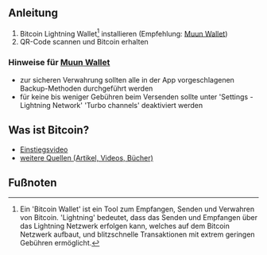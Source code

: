 ## Anleitung

1. Bitcoin Lightning Wallet[^1] installieren (Empfehlung: [Muun Wallet](https://muun.com))
2. QR-Code scannen und Bitcoin erhalten

### Hinweise für [Muun Wallet](https://muun.com)
- zur sicheren Verwahrung sollten alle in der App vorgeschlagenen Backup-Methoden durchgeführt werden
- für keine bis weniger Gebühren beim Versenden sollte unter 'Settings - Lightning Network' 'Turbo channels' deaktiviert werden

## Was ist Bitcoin?

- [Einstiegsvideo](https://www.youtube.com/watch?v=Oztd2Sja4k0)
- [weitere Quellen (Artikel, Videos, Bücher)](https://www.youtube.com/)

## Fußnoten

[^1]: Ein 'Bitcoin Wallet' ist ein Tool zum Empfangen, Senden und Verwahren von Bitcoin. 'Lightning' bedeutet, dass das Senden und Empfangen über das Lightning Netzwerk erfolgen kann, welches auf dem Bitcoin Netzwerk aufbaut, und blitzschnelle Transaktionen mit extrem geringen Gebühren ermöglicht.
